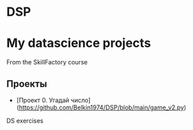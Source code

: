 # DSP
# My datascience projects
From  the SkillFactory course

## Проекты

* [Проект 0. Угадай число] (https://github.com/Belkin1974/DSP/blob/main/game_v2.py)

DS exercises
